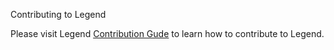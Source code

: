 Contributing to Legend

Please visit Legend [Contribution Gude](https://github.com/finos/alloy/blob/master/CONTRIBUTING.md) to learn how to contribute to Legend.